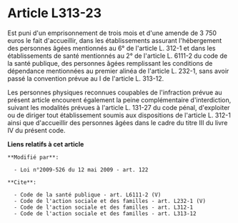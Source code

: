 # Article L313-23

Est puni d'un emprisonnement de trois mois et d'une amende de 3 750 euros le fait d'accueillir, dans les établissements
assurant l'hébergement des personnes âgées mentionnés au 6° de l'article L. 312-1 et dans les établissements de santé
mentionnés au 2° de l'article L. 6111-2 du code de la santé publique, des personnes âgées remplissant les conditions de
dépendance mentionnées au premier alinéa de l'article L. 232-1, sans avoir passé la convention prévue au I de l'article L.
313-12. 

Les personnes physiques reconnues coupables de l'infraction prévue au présent article encourent également la peine
complémentaire d'interdiction, suivant les modalités prévues à l'article L. 131-27 du code pénal, d'exploiter ou de diriger
tout établissement soumis aux dispositions de l'article L. 312-1 ainsi que d'accueillir des personnes âgées dans le cadre du
titre III du livre IV du présent code.

**Liens relatifs à cet article**

	**Modifié par**:

	  - Loi n°2009-526 du 12 mai 2009 - art. 122

	**Cite**:

	  - Code de la santé publique - art. L6111-2 (V)
	  - Code de l'action sociale et des familles - art. L232-1 (V)
	  - Code de l'action sociale et des familles - art. L312-1
	  - Code de l'action sociale et des familles - art. L313-12
